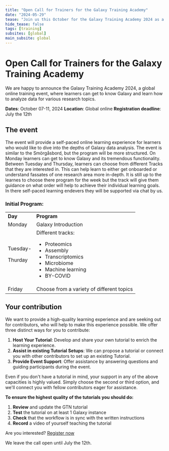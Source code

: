 ```yaml
---
title: "Open Call for Trainers for the Galaxy Training Academy"
date: "2024-05-29"
tease: "Join us this October for the Galaxy Training Academy 2024 as a trainer and play a pivotal role in organizing and hosting our global online training event."
hide_tease: false
tags: [training]
subsites: [global]
main_subsite: global
---
```


# Open Call for Trainers for the Galaxy Training Academy

We are happy to announce the Galaxy Training Academy 2024, a global online training event, where learners can get to know Galaxy and learn how to analyze data for various research topics.


**Dates**: October 07-11, 2024
**Location**: Global online
**Registration deadline**: July the 12th

## The event

The event will provide a self-paced online learning experience for learners who would like to dive into the depths of Galaxy data analysis. The event is similar to the Smörgåsbord, but the program will be more structured. On Monday learners can get to know Galaxy and its tremendous functionality. Between Tuesday and Thursday, learners can choose from different Tracks that they are interested in. This can help learn to either get onboarded or understand fassates of one research area more in-depth. It is still up to the learnes to choose there program for the week but the track will give them guidance on what order will help to achieve their individual learning goals. In there self-paced learning endevers they will be supported via chat by us.



### Initial Program:


<table>
  <tr>
   <td><strong>Day</strong></td>
   <td><strong>Program</strong></td>
 </tr>
 <tr>
   <td>Monday</td>
   <td>Galaxy Introduction</td>
 </tr>
 <tr>
   <td>Tuesday-
     <p> Thurday
   </td>
   <td>Different tracks:
   <ul>
        <li>Proteomics</li>
        <li>Assembly</li>
        <li>Transcriptomics</li>
        <li>Microbiome</li>
        <li>Machine learning</li>
        <li>BY-COVID</li>
      </ul>
   </td>
 </tr>
 <tr>
  <td>Friday</td>
  <td>Choose from a variety of different topics</td>
 </tr>
</table> 



## Your contribution

We want to provide a high-quality learning experience and are seeking out for contributors, who will help to make this experience possible. We offer three distinct ways for you to contribute:

1. **Host Your Tutorial**: Develop and share your own tutorial to enrich the learning experience.
2. **Assist in existing Tutorial Setups**: We can propose a tutorial or connect you with other contributors to set up an existing Tutorial.
3. **Provide Event Support**: Offer assistance by answering questions and guiding participants during the event.

Even if you don't have a tutorial in mind, your support in any of the above capacities is highly valued. Simply choose the second or third option, and we'll connect you with fellow contributors eager for assistance.

**To ensure the highest quality of the tutorials you should do:**
1. **Review** and update the GTN tutorial
2. **Test** the tutorial on at least 1 Galaxy instance
3. **Check** that the workflow is in sync with the written instructions
4. **Record** a video of yourself teaching the tutorial

Are you interested? [Register now](https://forms.gle/B554dNtN5HEuC5XY9)

We leave the call open until July the 12th. 
